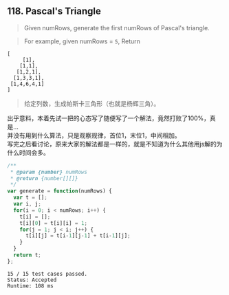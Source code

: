 ## 118. Pascal's Triangle
> Given numRows, generate the first numRows of Pascal's triangle.

> For example, given numRows = `5`,
> Return
```
[
     [1],
    [1,1],
   [1,2,1],
  [1,3,3,1],
 [1,4,6,4,1]
]
```

> 给定列数，生成帕斯卡三角形（也就是杨辉三角）。

出乎意料，本着先试一把的心态写了随便写了一个解法，竟然打败了100%，真是...  
并没有用到什么算法，只是观察规律，首位1，末位1，中间相加。  
写完之后看讨论，原来大家的解法都是一样的，就是不知道为什么其他用js解的为什么时间会多。
```js
/**
 * @param {number} numRows
 * @return {number[][]}
 */
var generate = function(numRows) {
  var t = [];
  var i, j;
  for(i = 0; i < numRows; i++) {
    t[i] = [];
    t[i][0] = t[i][i] = 1;
    for(j = 1; j < i; j++) {
      t[i][j] = t[i-1][j-1] + t[i-1][j];
    }
  }
  return t;
};
```
```
15 / 15 test cases passed.
Status: Accepted
Runtime: 108 ms
```
